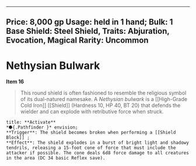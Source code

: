 
---
Price: 8,000 gp
Usage: held in 1 hand;
Bulk: 1
Base Shield: Steel Shield,
Traits: Abjuration, Evocation, Magical
Rarity: Uncommon
---

# Nethysian Bulwark

**Item 16**

> This round shield is often fashioned to resemble the religious symbol of its dual-natured namesake. A *Nethysian bulwark* is a [[High-Grade Cold Iron]] [[Shield]] (Hardness 10, HP 40, BT 20) that defends the wielder and can explode with retributive force when struck.

```ad-embed-ability
title: **Activate**
*⭓{.Pathfinder }* envision; 
**Trigger**: The shield becomes broken when performing a [[Shield Block]] ;
**Effect**: The shield explodes in a burst of bright light and shadowy tendrils, releasing a 15-foot cone of force that must include the attacker if possible. The cone deals 6d8 force damage to all creatures in the area (DC 34 basic Reflex save).

```
